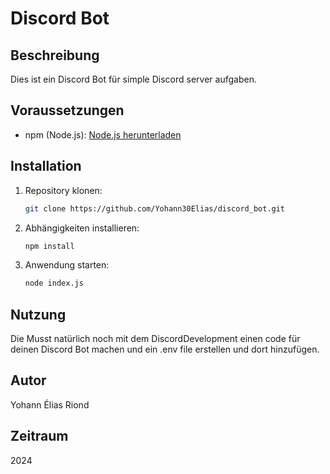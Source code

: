 # Discord Bot

## Beschreibung
Dies ist ein Discord Bot für simple Discord server aufgaben.

## Voraussetzungen
- npm (Node.js): [Node.js herunterladen](https://nodejs.org/en)

## Installation
1. Repository klonen:
    ```sh
    git clone https://github.com/Yohann30Elias/discord_bot.git
    ```
3. Abhängigkeiten installieren:
    ```sh
    npm install
    ```
5. Anwendung starten:
    ```sh
    node index.js
    ```

## Nutzung
Die Musst natürlich noch mit dem DiscordDevelopment einen code für deinen Discord Bot machen und ein .env file erstellen und dort hinzufügen.

## Autor
Yohann Élias Riond

## Zeitraum
2024
